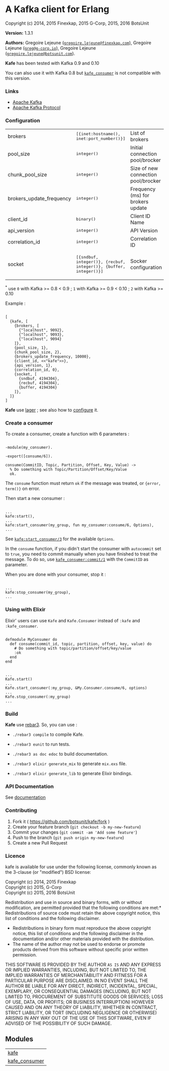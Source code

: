 

# A Kafka client for Erlang #

Copyright (c) 2014, 2015 Finexkap, 2015 G-Corp, 2015, 2016 BotsUnit

__Version:__ 1.3.1

__Authors:__ Gregoire Lejeune ([`gregoire.lejeune@finexkap.com`](mailto:gregoire.lejeune@finexkap.com)), Gregoire Lejeune ([`greg@g-corp.io`](mailto:greg@g-corp.io)), Gregoire Lejeune ([`gregoire.lejeune@botsunit.com`](mailto:gregoire.lejeune@botsunit.com)).

__Kafe__ has been tested with Kafka 0.9 and 0.10

You can also use it with Kafka 0.8 but [`kafe_consumer`](https://github.com/botsunit/kafe/blob/rebar3/doc/kafe_consumer.md) is not compatible with this version.


### Links ###
* [Apache Kafka](http://kafka.apache.org)
* [Apache Kafka Protocol](https://cwiki.apache.org/confluence/display/KAFKA/A+Guide+To+The+Kafka+Protocol)



### Configuration ###


<table width="100%" border="0" summary="configuration">
<tr><td>brokers</td><td><tt>[{inet:hostname(), inet:port_number()}]</tt></td><td>List of brokers</td><td><tt>[{"localhost", 9092}]</tt></td></tr>
<tr><td>pool_size</td><td><tt>integer()</tt></td><td>Initial connection pool/brocker</td><td><tt>5</tt></td></tr>
<tr><td>chunk_pool_size</td><td><tt>integer()</tt></td><td>Size of new connection pool/brocker</td><td><tt>10</tt></td></tr>
<tr><td>brokers_update_frequency</td><td><tt>integer()</tt></td><td>Frequency (ms) for brokers update</td><td><tt>60000</tt></td></tr>
<tr><td>client_id</td><td><tt>binary()</tt></td><td>Client ID Name</td><td><tt><<"kafe">></tt></td></tr>
<tr><td>api_version</td><td><tt>integer()</tt></td><td>API Version</td><td><tt>1<sup>*</sup></tt></td></tr>
<tr><td>correlation_id</td><td><tt>integer()</tt></td><td>Correlation ID</td><td><tt>0</tt></td></tr>
<tr><td>socket</td><td><tt>[{sndbuf, integer()}, {recbuf, integer()}, {buffer, integer()}]</tt></td><td>Socker configuration</td><td><tt>[{sndbuf, 4194304}, {recbuf, 4194304}, {buffer, 4194304}]</tt></td></tr>
</table>


<sup>*</sup>
 use `0` with Kafka >= 0.8 < 0.9 ; `1` with Kafka >= 0.9 < 0.10 ; `2` with Kafka >= 0.10

Example :

```

[
  {kafe, [
    {brokers, [
      {"localhost", 9092},
      {"localhost", 9093},
      {"localhost", 9094}
    ]},
    {pool_size, 1},
    {chunk_pool_size, 2},
    {brokers_update_frequency, 10000},
    {client_id, <<"kafe">>},
    {api_version, 1},
    {correlation_id, 0},
    {socket, [
      {sndbuf, 4194304},
      {recbuf, 4194304},
      {buffer, 4194304}
    ]},
  ]}
]

```

__Kafe__ use [lager](https://github.com/basho/lager) ; see also how to [configure](https://github.com/basho/lager#configuration) it.


### Create a consumer ###

To create a consumer, create a function with 6 parameters :

```

-module(my_consumer).

-export([consume/6]).

consume(CommitID, Topic, Partition, Offset, Key, Value) ->
  % Do something with Topic/Partition/Offset/Key/Value
  ok.

```

The `consume` function must return `ok` if the message was treated, or `{error, term()}` on error.

Then start a new consumer :

```

...
kafe:start(),
...
kafe:start_consumer(my_group, fun my_consumer:consume/6, Options),
...

```

See [`kafe:start_consumer/3`](https://github.com/botsunit/kafe/blob/rebar3/doc/kafe.md#start_consumer-3) for the available `Options`.

In the `consume` function, if you didn't start the consumer with `autocommit` set to `true`, you need to commit manually when you
have finished to treat the message. To do so, use [`kafe_consumer:commit/1`](https://github.com/botsunit/kafe/blob/rebar3/doc/kafe_consumer.md#commit-1) with the `CommitID` as parameter.

When you are done with your consumer, stop it :

```

...
kafe:stop_consumer(my_group),
...

```


### Using with Elixir ###

Elixir' users can use `Kafe` and `Kafe.Consumer` instead of `:kafe` and `:kafe_consumer`.

```

defmodule MyConsumer do
  def consume(commit_id, topic, partition, offset, key, value) do
    # Do something with topic/partition/offset/key/value
    :ok
  end
end

```

```

...
Kafe.start()
...
Kafe.start_consumer(:my_group, &My.Consumer.consume/6, options)
...
Kafe.stop_consumer(:my_group)
...

```


### Build ###

__Kafe__ use [rebar3](http://www.rebar3.org). So, you can use :

* `./rebar3 compile` to compile Kafe.

* `./rebar3 eunit` to run tests.

* `./rebar3 as doc edoc` to build documentation.

* `./rebar3 elixir generate_mix` to generate `mix.exs` file.

* `./rebar3 elixir generate_lib` to generate Elixir bindings.



### API Documentation ###

See [documentation](https://github.com/botsunit/kafe/blob/rebar3/doc/.)


### Contributing ###
1. Fork it ( https://github.com/botsunit/kafe/fork )
1. Create your feature branch (`git checkout -b my-new-feature`)
1. Commit your changes (`git commit -am 'Add some feature'`)
1. Push to the branch (`git push origin my-new-feature`)
1. Create a new Pull Request



### Licence ###

kafe is available for use under the following license, commonly known as the 3-clause (or "modified") BSD license:

Copyright (c) 2014, 2015 Finexkap<br />
Copyright (c) 2015, G-Corp<br />
Copyright (c) 2015, 2016 BotsUnit<br />

Redistribution and use in source and binary forms, with or without modification, are permitted provided that the following conditions are met:* Redistributions of source code must retain the above copyright notice, this list of conditions and the following disclaimer.
* Redistributions in binary form must reproduce the above copyright notice, this list of conditions and the following disclaimer in the documentation and/or other materials provided with the distribution.
* The name of the author may not be used to endorse or promote products derived from this software without specific prior written permission.



THIS SOFTWARE IS PROVIDED BY THE AUTHOR `AS IS` AND ANY EXPRESS OR IMPLIED WARRANTIES, INCLUDING, BUT NOT LIMITED TO, THE IMPLIED WARRANTIES OF MERCHANTABILITY AND FITNESS FOR A PARTICULAR PURPOSE ARE DISCLAIMED. IN NO EVENT SHALL THE AUTHOR BE LIABLE FOR ANY DIRECT, INDIRECT, INCIDENTAL, SPECIAL, EXEMPLARY, OR CONSEQUENTIAL DAMAGES (INCLUDING, BUT NOT LIMITED TO, PROCUREMENT OF SUBSTITUTE GOODS OR SERVICES; LOSS OF USE, DATA, OR PROFITS; OR BUSINESS INTERRUPTION) HOWEVER CAUSED AND ON ANY THEORY OF LIABILITY, WHETHER IN CONTRACT, STRICT LIABILITY, OR TORT (INCLUDING NEGLIGENCE OR OTHERWISE) ARISING IN ANY WAY OUT OF THE USE OF THIS SOFTWARE, EVEN IF ADVISED OF THE POSSIBILITY OF SUCH DAMAGE.


## Modules ##


<table width="100%" border="0" summary="list of modules">
<tr><td><a href="https://github.com/botsunit/kafe/blob/rebar3/doc/kafe.md" class="module">kafe</a></td></tr>
<tr><td><a href="https://github.com/botsunit/kafe/blob/rebar3/doc/kafe_consumer.md" class="module">kafe_consumer</a></td></tr></table>

